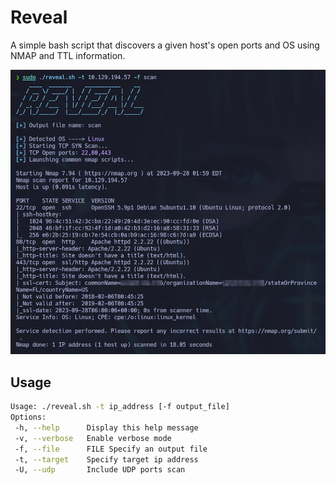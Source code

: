 # Reveal
A simple bash script that discovers a given host's open ports and OS using NMAP and TTL information.

![Reveal](Reveal.png)

## Usage

```bash
Usage: ./reveal.sh -t ip_address [-f output_file]
Options:
 -h, --help      Display this help message
 -v, --verbose   Enable verbose mode
 -f, --file      FILE Specify an output file
 -t, --target    Specify target ip address
 -U, --udp       Include UDP ports scan
```




